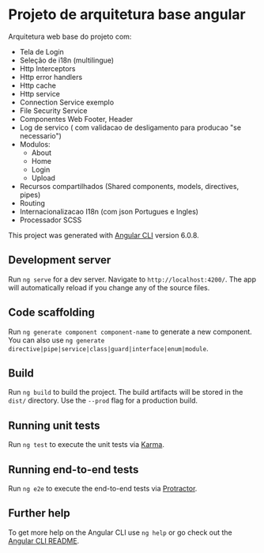 # Projeto de arquitetura base angular

Arquitetura web base do projeto com:
 - Tela de Login
 - Seleção de i18n (multilingue)
 - Http Interceptors
 - Http error handlers
 - Http cache
 - Http service
 - Connection Service exemplo
 - File Security Service
 - Componentes Web Footer, Header
 - Log de servico ( com validacao de desligamento para producao "se necessario")
 - Modulos:
    - About
    - Home
    - Login
    - Upload
 - Recursos compartilhados (Shared components, models, directives, pipes)
 - Routing
 - Internacionalizacao I18n (com json Portugues e Ingles)
 - Processador SCSS 

This project was generated with [Angular CLI](https://github.com/angular/angular-cli) version 6.0.8.

## Development server

Run `ng serve` for a dev server. Navigate to `http://localhost:4200/`. The app will automatically reload if you change any of the source files.

## Code scaffolding

Run `ng generate component component-name` to generate a new component. You can also use `ng generate directive|pipe|service|class|guard|interface|enum|module`.

## Build

Run `ng build` to build the project. The build artifacts will be stored in the `dist/` directory. Use the `--prod` flag for a production build.

## Running unit tests

Run `ng test` to execute the unit tests via [Karma](https://karma-runner.github.io).

## Running end-to-end tests

Run `ng e2e` to execute the end-to-end tests via [Protractor](http://www.protractortest.org/).

## Further help

To get more help on the Angular CLI use `ng help` or go check out the [Angular CLI README](https://github.com/angular/angular-cli/blob/master/README.md).
